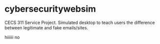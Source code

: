 # cybersecuritywebsim
CECS 311 Service Project. Simulated desktop to teach users the difference between legitimate and fake emails/sites.

hiiiiii
no
